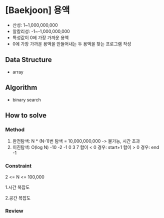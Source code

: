 # [Baekjoon] 용액

- 산성: 1~1,000,000,000
- 알칼리성: -1~-1,000,000,000
- 특성값이 0에 가장 가까운 용액
- 0에 가장 가까운 용액을 만들어내는 두 용액을 찾는 프로그램 작성

## Data Structure

- array

## Algorithm

- binary search

## How to solve

### Method
1. 완전탐색: N * (N-1)번 탐색 = 10,000,000,000 -> 불가능, 시간 초과
2. 이진탐색: O(log N)
-10 -2 -1 0 3 7
   합이 < 0 경우: start+1
   합이 > 0 경우: end -1
### Constraint
2 <= N <= 100,000

1.시간 복잡도

2.공간 복잡도

### Review
